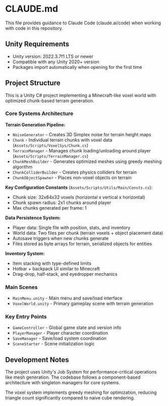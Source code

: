 # CLAUDE.md

This file provides guidance to Claude Code (claude.ai/code) when working with code in this repository.

## Unity Requirements

- Unity version: 2022.3.7f1 LTS or newer
- Compatible with any Unity 2020+ version
- Packages import automatically when opening for the first time

## Project Structure

This is a Unity C# project implementing a Minecraft-like voxel world with optimized chunk-based terrain generation.

### Core Systems Architecture

**Terrain Generation Pipeline:**
- `NoiseGenerator` - Creates 3D Simplex noise for terrain height maps
- `Chunk` - Individual terrain chunks with voxel data (`Assets/Scripts/VoxelSys/Chunk.cs`)
- `TerrainManager` - Manages chunk loading/unloading around player (`Assets/Scripts/TerrainManager.cs`)
- `ChunkMeshBuilder` - Generates optimized meshes using greedy meshing algorithm
- `ChunkColliderBuilder` - Creates physics colliders for terrain
- `ChunkObjectSpawner` - Places non-voxel objects on terrain

**Key Configuration Constants** (`Assets/Scripts/Utils/Main/Consts.cs`):
- Chunk size: 32x64x32 voxels (horizontal x vertical x horizontal)
- Chunk spawn radius: 2x1 chunks around player
- Max chunks generated per frame: 1

**Data Persistence System:**
- Player data: Single file with position, stats, and inventory
- World data: Two files per chunk (terrain voxels + object placement data)
- Autosave triggers when new chunks generate
- Files stored as byte arrays for terrain, serialized objects for entities

**Inventory System:**
- Item stacking with type-defined limits
- Hotbar + backpack UI similar to Minecraft
- Drag-drop, half-stack, and eyedropper mechanics

### Main Scenes
- `MainMenu.unity` - Main menu and save/load interface
- `VoxelWorld.unity` - Primary gameplay scene with terrain generation

### Key Entry Points
- `GameController` - Global game state and version info
- `PlayerManager` - Player character coordination
- `SaveManager` - Save/load system coordination
- `SceneStarter` - Scene initialization logic

## Development Notes

The project uses Unity's Job System for performance-critical operations like mesh generation. The codebase follows a component-based architecture with singleton managers for core systems.

The voxel system implements greedy meshing for optimization, reducing triangle count significantly compared to naive cube rendering.